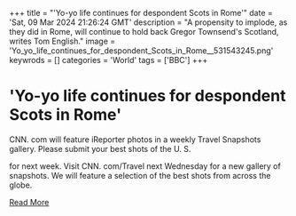 +++
title = "'Yo-yo life continues for despondent Scots in Rome'"
date = 'Sat, 09 Mar 2024 21:26:24 GMT'
description = "A propensity to implode, as they did in Rome, will continue to hold back Gregor Townsend's Scotland, writes Tom English."
image = 'Yo_yo_life_continues_for_despondent_Scots_in_Rome__531543245.png'
keywrods =  []
categories = 'World'
tags = ['BBC']
+++

# 'Yo-yo life continues for despondent Scots in Rome'

CNN.
com will feature iReporter photos in a weekly Travel Snapshots gallery.
Please submit your best shots of the U.
S.

for next week.
Visit CNN.
com/Travel next Wednesday for a new gallery of snapshots.
We will feature a selection of the best shots from across the globe.


[Read More](https://www.bbc.co.uk/sport/rugby-union/68525868)
